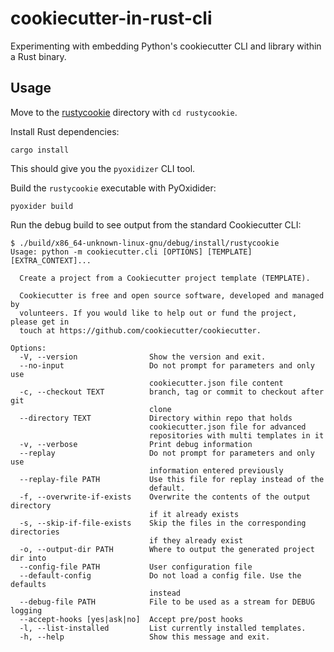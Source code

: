 # cookiecutter-in-rust-cli

Experimenting with embedding Python's cookiecutter CLI and library within a Rust binary.

## Usage

Move to the [rustycookie](rustycookie/) directory with `cd rustycookie`.

Install Rust dependencies:

```shell
cargo install
```

This should give you the `pyoxidizer` CLI tool.

Build the `rustycookie` executable with PyOxidider:

```shell
pyoxider build
```

Run the debug build to see output from the standard Cookiecutter CLI:

```shell
$ ./build/x86_64-unknown-linux-gnu/debug/install/rustycookie
Usage: python -m cookiecutter.cli [OPTIONS] [TEMPLATE] [EXTRA_CONTEXT]...

  Create a project from a Cookiecutter project template (TEMPLATE).

  Cookiecutter is free and open source software, developed and managed by
  volunteers. If you would like to help out or fund the project, please get in
  touch at https://github.com/cookiecutter/cookiecutter.

Options:
  -V, --version                Show the version and exit.
  --no-input                   Do not prompt for parameters and only use
                               cookiecutter.json file content
  -c, --checkout TEXT          branch, tag or commit to checkout after git
                               clone
  --directory TEXT             Directory within repo that holds
                               cookiecutter.json file for advanced
                               repositories with multi templates in it
  -v, --verbose                Print debug information
  --replay                     Do not prompt for parameters and only use
                               information entered previously
  --replay-file PATH           Use this file for replay instead of the
                               default.
  -f, --overwrite-if-exists    Overwrite the contents of the output directory
                               if it already exists
  -s, --skip-if-file-exists    Skip the files in the corresponding directories
                               if they already exist
  -o, --output-dir PATH        Where to output the generated project dir into
  --config-file PATH           User configuration file
  --default-config             Do not load a config file. Use the defaults
                               instead
  --debug-file PATH            File to be used as a stream for DEBUG logging
  --accept-hooks [yes|ask|no]  Accept pre/post hooks
  -l, --list-installed         List currently installed templates.
  -h, --help                   Show this message and exit.
```
